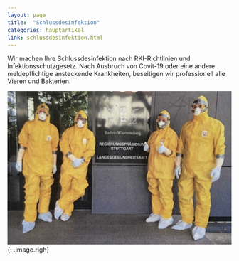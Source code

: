 ```yaml
---
layout: page
title:  "Schlussdesinfektion"
categories: hauptartikel
link: schlussdesinfektion.html
---
```


Wir machen Ihre Schlussdesinfektion nach RKI-Richtlinien und Infektionsschutzgesetz. Nach Ausbruch von Covit-19 oder eine andere meldepflichtige ansteckende Krankheiten, beseitigen wir professionell  alle Vieren  und Bakterien.

![Gefährdungsbeurteilung](assets/images/gruppe.jpg){: .image.righ}